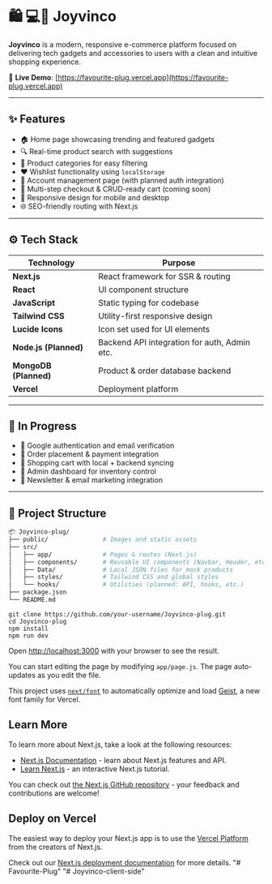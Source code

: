 # 🛍️ 💻📱 Joyvinco

**Joyvinco** is a modern, responsive e-commerce platform focused on delivering tech gadgets and accessories to users with a clean and intuitive shopping experience.

🔗 **Live Demo**: [https://favourite-plug.vercel.app](https://favourite-plug.vercel.app)

---

## ✨ Features

- 🏠 Home page showcasing trending and featured gadgets
- 🔍 Real-time product search with suggestions
- 📂 Product categories for easy filtering
- ❤️ Wishlist functionality using `localStorage`
- 👤 Account management page (with planned auth integration)
- 🛒 Multi-step checkout & CRUD-ready cart (coming soon)
- 📱 Responsive design for mobile and desktop
- 🌐 SEO-friendly routing with Next.js

---

## ⚙️ Tech Stack

| Technology     | Purpose                          |
|----------------|----------------------------------|
| **Next.js**    | React framework for SSR & routing |
| **React**      | UI component structure           |
| **JavaScript** | Static typing for codebase       |
| **Tailwind CSS** | Utility-first responsive design |
| **Lucide Icons** | Icon set used for UI elements   |
| **Node.js (Planned)** | Backend API integration for auth, Admin etc. |
| **MongoDB (Planned)** | Product & order database backend |
| **Vercel**     | Deployment platform              |

---

## 🚧 In Progress

- 🔐 Google authentication and email verification
- 🧾 Order placement & payment integration
- 🛒 Shopping cart with local + backend syncing
- 🧩 Admin dashboard for inventory control
- 📨 Newsletter & email marketing integration

---

## 📁 Project Structure

```bash
📦 Joyvinco-plug/
├── public/               # Images and static assets
├── src/
│   ├── app/              # Pages & routes (Next.js)
│   ├── components/       # Reusable UI components (Navbar, Header, etc.)
│   ├── Data/             # Local JSON files for mock products
│   ├── styles/           # Tailwind CSS and global styles
│   └── hooks/            # Utilities (planned: API, hooks, etc.)
├── package.json
└── README.md
```

```
git clone https://github.com/your-username/Joyvinco-plug.git
cd Joyvinco-plug
npm install
npm run dev
```

Open [http://localhost:3000](http://localhost:3000) with your browser to see the result.

You can start editing the page by modifying `app/page.js`. The page auto-updates as you edit the file.

This project uses [`next/font`](https://nextjs.org/docs/app/building-your-application/optimizing/fonts) to automatically optimize and load [Geist](https://vercel.com/font), a new font family for Vercel.

## Learn More

To learn more about Next.js, take a look at the following resources:

- [Next.js Documentation](https://nextjs.org/docs) - learn about Next.js features and API.
- [Learn Next.js](https://nextjs.org/learn) - an interactive Next.js tutorial.

You can check out [the Next.js GitHub repository](https://github.com/vercel/next.js) - your feedback and contributions are welcome!

## Deploy on Vercel

The easiest way to deploy your Next.js app is to use the [Vercel Platform](https://vercel.com/new?utm_medium=default-template&filter=next.js&utm_source=create-next-app&utm_campaign=create-next-app-readme) from the creators of Next.js.

Check out our [Next.js deployment documentation](https://nextjs.org/docs/app/building-your-application/deploying) for more details.
"# Favourite-Plug" 
"# Joyvinco-client-side" 
